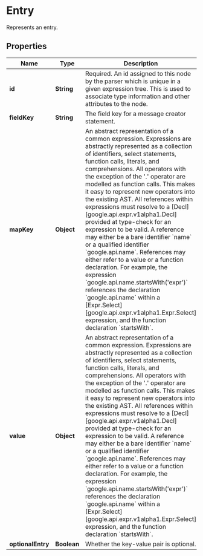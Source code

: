 

# Entry

Represents an entry.

## Properties

| Name | Type | Description | Notes |
|------------ | ------------- | ------------- | -------------|
|**id** | **String** | Required. An id assigned to this node by the parser which is unique in a given expression tree. This is used to associate type information and other attributes to the node. |  [optional] |
|**fieldKey** | **String** | The field key for a message creator statement. |  [optional] |
|**mapKey** | **Object** | An abstract representation of a common expression.  Expressions are abstractly represented as a collection of identifiers, select statements, function calls, literals, and comprehensions. All operators with the exception of the &#39;.&#39; operator are modelled as function calls. This makes it easy to represent new operators into the existing AST.  All references within expressions must resolve to a [Decl][google.api.expr.v1alpha1.Decl] provided at type-check for an expression to be valid. A reference may either be a bare identifier &#x60;name&#x60; or a qualified identifier &#x60;google.api.name&#x60;. References may either refer to a value or a function declaration.  For example, the expression &#x60;google.api.name.startsWith(&#39;expr&#39;)&#x60; references the declaration &#x60;google.api.name&#x60; within a [Expr.Select][google.api.expr.v1alpha1.Expr.Select] expression, and the function declaration &#x60;startsWith&#x60;. |  [optional] |
|**value** | **Object** | An abstract representation of a common expression.  Expressions are abstractly represented as a collection of identifiers, select statements, function calls, literals, and comprehensions. All operators with the exception of the &#39;.&#39; operator are modelled as function calls. This makes it easy to represent new operators into the existing AST.  All references within expressions must resolve to a [Decl][google.api.expr.v1alpha1.Decl] provided at type-check for an expression to be valid. A reference may either be a bare identifier &#x60;name&#x60; or a qualified identifier &#x60;google.api.name&#x60;. References may either refer to a value or a function declaration.  For example, the expression &#x60;google.api.name.startsWith(&#39;expr&#39;)&#x60; references the declaration &#x60;google.api.name&#x60; within a [Expr.Select][google.api.expr.v1alpha1.Expr.Select] expression, and the function declaration &#x60;startsWith&#x60;. |  [optional] |
|**optionalEntry** | **Boolean** | Whether the key-value pair is optional. |  [optional] |



